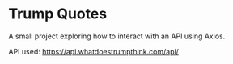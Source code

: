 # Trump Quotes 

A small project exploring how to interact with an API using Axios. 

API used: https://api.whatdoestrumpthink.com/api/

